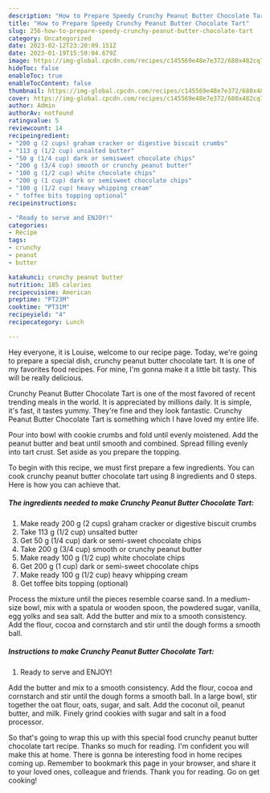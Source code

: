 ```yaml
---
description: "How to Prepare Speedy Crunchy Peanut Butter Chocolate Tart"
title: "How to Prepare Speedy Crunchy Peanut Butter Chocolate Tart"
slug: 256-how-to-prepare-speedy-crunchy-peanut-butter-chocolate-tart
category: Uncategorized
date: 2023-02-12T23:20:09.151Z
date: 2023-01-19T15:59:04.679Z
image: https://img-global.cpcdn.com/recipes/c145569e48e7e372/680x482cq70/crunchy-peanut-butter-chocolate-tart-recipe-main-photo.jpg
hideToc: false
enableToc: true
enableTocContent: false
thumbnail: https://img-global.cpcdn.com/recipes/c145569e48e7e372/680x482cq70/crunchy-peanut-butter-chocolate-tart-recipe-main-photo.jpg
cover: https://img-global.cpcdn.com/recipes/c145569e48e7e372/680x482cq70/crunchy-peanut-butter-chocolate-tart-recipe-main-photo.jpg
author: Admin
authorAv: notfound
ratingvalue: 5
reviewcount: 14
recipeingredient:
- "200 g (2 cups) graham cracker or digestive biscuit crumbs"
- "113 g (1/2 cup) unsalted butter"
- "50 g (1/4 cup) dark or semisweet chocolate chips"
- "200 g (3/4 cup) smooth or crunchy peanut butter"
- "100 g (1/2 cup) white chocolate chips"
- "200 g (1 cup) dark or semisweet chocolate chips"
- "100 g (1/2 cup) heavy whipping cream"
- " toffee bits topping optional"
recipeinstructions:

- "Ready to serve and ENJOY!"
categories:
- Recipe
tags:
- crunchy
- peanut
- butter

katakunci: crunchy peanut butter 
nutrition: 185 calories
recipecuisine: American
preptime: "PT23M"
cooktime: "PT31M"
recipeyield: "4"
recipecategory: Lunch

---
```



Hey everyone, it is Louise, welcome to our recipe page. Today, we're going to prepare a special dish, crunchy peanut butter chocolate tart. It is one of my favorites food recipes. For mine, I'm gonna make it a little bit tasty. This will be really delicious.

Crunchy Peanut Butter Chocolate Tart is one of the most favored of recent trending meals in the world. It is appreciated by millions daily. It is simple, it's fast, it tastes yummy. They're fine and they look fantastic. Crunchy Peanut Butter Chocolate Tart is something which I have loved my entire life.

Pour into bowl with cookie crumbs and fold until evenly moistened. Add the peanut butter and beat until smooth and combined. Spread filling evenly into tart crust. Set aside as you prepare the topping.


To begin with this recipe, we must first prepare a few ingredients. You can cook crunchy peanut butter chocolate tart using 8 ingredients and 0 steps. Here is how you can achieve that.

<!--inarticleads1-->

##### The ingredients needed to make Crunchy Peanut Butter Chocolate Tart:

1. Make ready 200 g (2 cups) graham cracker or digestive biscuit crumbs
1. Take 113 g (1/2 cup) unsalted butter
1. Get 50 g (1/4 cup) dark or semi-sweet chocolate chips
1. Take 200 g (3/4 cup) smooth or crunchy peanut butter
1. Make ready 100 g (1/2 cup) white chocolate chips
1. Get 200 g (1 cup) dark or semi-sweet chocolate chips
1. Make ready 100 g (1/2 cup) heavy whipping cream
1. Get  toffee bits topping (optional)


Process the mixture until the pieces resemble coarse sand. In a medium-size bowl, mix with a spatula or wooden spoon, the powdered sugar, vanilla, egg yolks and sea salt. Add the butter and mix to a smooth consistency. Add the flour, cocoa and cornstarch and stir until the dough forms a smooth ball. 

<!--inarticleads2-->

##### Instructions to make Crunchy Peanut Butter Chocolate Tart:


1. Ready to serve and ENJOY!

Add the butter and mix to a smooth consistency. Add the flour, cocoa and cornstarch and stir until the dough forms a smooth ball. In a large bowl, stir together the oat flour, oats, sugar, and salt. Add the coconut oil, peanut butter, and milk. Finely grind cookies with sugar and salt in a food processor. 

So that's going to wrap this up with this special food crunchy peanut butter chocolate tart recipe. Thanks so much for reading. I'm confident you will make this at home. There is gonna be interesting food in home recipes coming up. Remember to bookmark this page in your browser, and share it to your loved ones, colleague and friends. Thank you for reading. Go on get cooking!
